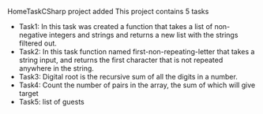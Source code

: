 HomeTaskCSharp project added
This project contains 5 tasks
- Task1: In this task was created a function that takes a list of non-negative integers and strings and returns a new list with the strings filtered out.
- Task2: In this task function named first-non-repeating-letter that takes a string input, and returns the first character that is not repeated anywhere in the string.
- Task3: Digital root is the recursive sum of all the digits in a number.
- Task4: Count the number of pairs in the array, the sum of which will give target
- Task5: list of guests
